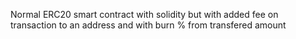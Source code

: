Normal ERC20 smart contract with solidity but with added fee on transaction to an address and with burn % from transfered amount 
